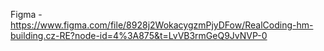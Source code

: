 


Figma - https://www.figma.com/file/8928j2WokacygzmPjyDFow/RealCoding-hm-building.cz-RE?node-id=4%3A875&t=LvVB3rmGeQ9JvNVP-0